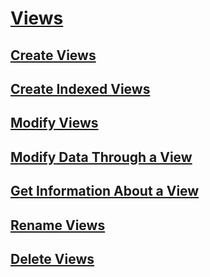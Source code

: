 # [Views](views.md)
## [Create Views](create-views.md)
## [Create Indexed Views](create-indexed-views.md)
## [Modify Views](modify-views.md)
## [Modify Data Through a View](modify-data-through-a-view.md)
## [Get Information About a View](get-information-about-a-view.md)
## [Rename Views](rename-views.md)
## [Delete Views](delete-views.md)

